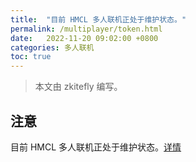 ```yaml
---
title:  "目前 HMCL 多人联机正处于维护状态。"
permalink: /multiplayer/token.html
date:   2022-11-20 09:02:00 +0800
categories: 多人联机
toc: true
---
```


> 本文由 zkitefly 编写。

## 注意

目前 HMCL 多人联机正处于维护状态。[详情](https://hmcl.huangyuhui.net/api/redirect/multiplayer-migrate)
